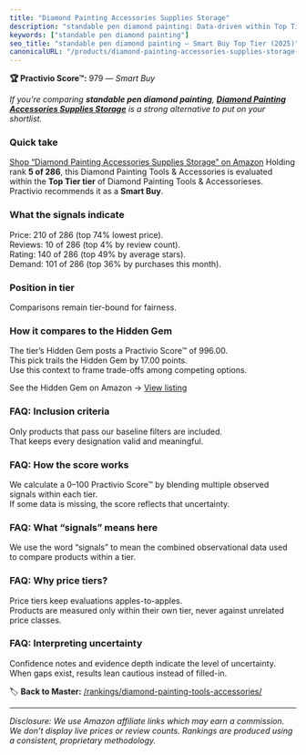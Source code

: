 ```yaml
---
title: "Diamond Painting Accessories Supplies Storage"
description: "standable pen diamond painting: Data-driven within Top Tier ranking using the Practivio Score™. Positioned by quality, value, demand, findability, momentum."
keywords: ["standable pen diamond painting"]
seo_title: "standable pen diamond painting — Smart Buy Top Tier (2025)"
canonicalURL: "/products/diamond-painting-accessories-supplies-storage-B088FX6SWR/"
---
```


**🏆 Practivio Score™:** 979 — _Smart Buy_


*If you're comparing **standable pen diamond painting**, **[Diamond Painting Accessories Supplies Storage](https://www.amazon.com/dp/B088FX6SWR?tag=practivio-20)** is a strong alternative to put on your shortlist.*
### Quick take
[Shop “Diamond Painting Accessories Supplies Storage” on Amazon](https://www.amazon.com/dp/B088FX6SWR?tag=practivio-20)
Holding rank **5 of 286**, this Diamond Painting Tools & Accessories is evaluated within the **Top Tier tier** of Diamond Painting Tools & Accessorieses.  
Practivio recommends it as a **Smart Buy**.

### What the signals indicate
Price: 210 of 286 (top 74% lowest price).  
Reviews: 10 of 286 (top 4% by review count).  
Rating: 140 of 286 (top 49% by average stars).  
Demand: 101 of 286 (top 36% by purchases this month).

### Position in tier
Comparisons remain tier-bound for fairness.

### How it compares to the Hidden Gem
The tier’s Hidden Gem posts a Practivio Score™ of 996.00.  
This pick trails the Hidden Gem by 17.00 points.  
Use this context to frame trade-offs among competing options.  

See the Hidden Gem on Amazon → [View listing](https://www.amazon.com/dp/B09CKQY6GN?tag=practivio-20)

### FAQ: Inclusion criteria
Only products that pass our baseline filters are included.  
That keeps every designation valid and meaningful.

### FAQ: How the score works
We calculate a 0–100 Practivio Score™ by blending multiple observed signals within each tier.  
If some data is missing, the score reflects that uncertainty.

### FAQ: What “signals” means here
We use the word “signals” to mean the combined observational data used to compare products within a tier.

### FAQ: Why price tiers?
Price tiers keep evaluations apples-to-apples.  
Products are measured only within their own tier, never against unrelated price classes.

### FAQ: Interpreting uncertainty
Confidence notes and evidence depth indicate the level of uncertainty.  
When gaps exist, results lean cautious instead of filled-in.


🏷️ **Back to Master:** [/rankings/diamond-painting-tools-accessories/](/rankings/diamond-painting-tools-accessories/)

---
_Disclosure: We use Amazon affiliate links which may earn a commission. We don’t display live prices or review counts. Rankings are produced using a consistent, proprietary methodology._
